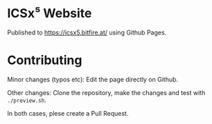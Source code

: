 
ICSx⁵ Website
=============

Published to https://icsx5.bitfire.at/ using Github Pages.


Contributing
============

Minor changes (typos etc): Edit the page directly on Github.

Other changes: Clone the repository, make the changes and test with `./preview.sh`.

In both cases, plese create a Pull Request.

